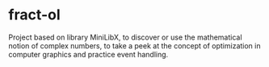 # fract-ol
Project based on library MiniLibX, to discover or use the mathematical notion of complex numbers, to take a peek at the concept of optimization in computer graphics and practice event handling.
